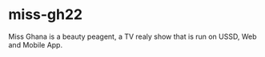 # miss-gh22
Miss Ghana is a beauty peagent, a TV realy show that is run on USSD, Web and Mobile App.
